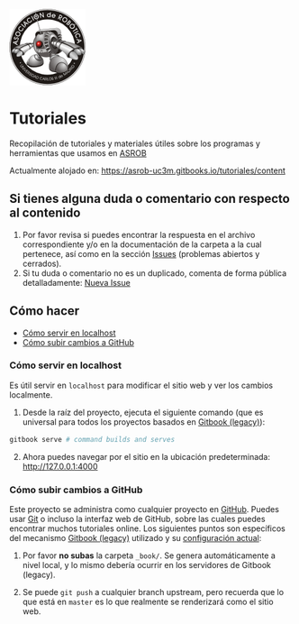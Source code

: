 [![asrob-uc3m logo](assets/asrob-135x135.png)](http://asrob.uc3m.es)

# Tutoriales

Recopilación de tutoriales y materiales útiles sobre los programas y herramientas que usamos en [ASROB](http://asrob.uc3m.es)

Actualmente alojado en: https://asrob-uc3m.gitbooks.io/tutoriales/content

## Si tienes alguna duda o comentario con respecto al contenido

1. Por favor revisa si puedes encontrar la respuesta en el archivo correspondiente y/o en la documentación de la carpeta a la cual pertenece, así como en la sección [Issues](https://github.com/asrob-uc3m/tutoriales/issues) (problemas abiertos y cerrados).
2. Si tu duda o comentario no es un duplicado, comenta de forma pública detalladamente: [Nueva Issue](https://github.com/asrob-uc3m/tutoriales/issues/new)

## Cómo hacer
* [Cómo servir en localhost](#cómo-servir-servir-en-localhost)
* [Cómo subir cambios a GitHub](#cómo-subir-cambios-a-github)

### Cómo servir en localhost
Es útil servir en `localhost` para modificar el sitio web y ver los cambios localmente.

1. Desde la raíz del proyecto, ejecuta el siguiente comando (que es universal para todos los proyectos basados en [Gitbook (legacy)](https://github.com/GitbookIO/gitbook)):
```bash
gitbook serve # command builds and serves
```

2. Ahora puedes navegar por el sitio en la ubicación predeterminada: http://127.0.0.1:4000

### Cómo subir cambios a GitHub
Este proyecto se administra como cualquier proyecto en [GitHub](https://www.github.com). Puedes usar [Git](https://git-scm.com) o incluso la interfaz web de GitHub, sobre las cuales puedes encontrar muchos tutoriales online. Los siguientes puntos son específicos del mecanismo [Gitbook (legacy)](https://github.com/asrob-uc3m/actas/issues/148#issuecomment-449748350) utilizado y su [configuración actual](https://github.com/asrob-uc3m/robotDevastation-user-manual/settings):

1. Por favor **no subas** la carpeta `_book/`. Se genera automáticamente a nivel local, y lo mismo debería ocurrir en los servidores de Gitbook (legacy).

2. Se puede `git push` a cualquier branch upstream, pero recuerda que lo que está en `master` es lo que realmente se renderizará como el sitio web.
